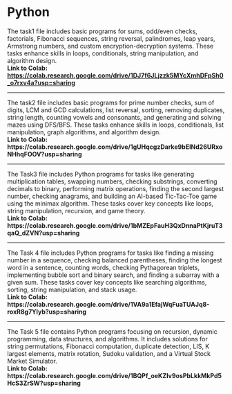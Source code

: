 # Python
The task1 file includes basic programs for sums, odd/even checks, factorials, Fibonacci sequences, string reversal, palindromes, leap years, Armstrong numbers, and custom encryption-decryption systems. These tasks enhance skills in loops, conditionals, string manipulation, and algorithm design.<br> 
<b>Link to Colab: https://colab.research.google.com/drive/1DJ7f6JLjzzk5MYcXmhDFpSh0_o7rxv4a?usp=sharing</b>
<hr>
The task2 file includes basic programs for prime number checks, sum of digits, LCM and GCD calculations, list reversal, sorting, removing duplicates, string length, counting vowels and consonants, and generating and solving mazes using DFS/BFS. These tasks enhance skills in loops, conditionals, list manipulation, graph algorithms, and algorithm design.<br> 
<b>Link to Colab: https://colab.research.google.com/drive/1gUHqcgzDarke9bEINd26URxoNHhqFOOV?usp=sharing</b>
<hr>
The Task3 file includes Python programs for tasks like generating multiplication tables, swapping numbers, checking substrings, converting decimals to binary, performing matrix operations, finding the second largest number, checking anagrams, and building an AI-based Tic-Tac-Toe game using the minimax algorithm. These tasks cover key concepts like loops, string manipulation, recursion, and game theory.<br>
<b>Link to Colab: https://colab.research.google.com/drive/1bMZEpFauH3QxDnnaPtKjruT3qaQ_dZVN?usp=sharing</b>
<hr>
The Task 4 file includes Python programs for tasks like finding a missing number in a sequence, checking balanced parentheses, finding the longest word in a sentence, counting words, checking Pythagorean triplets, implementing bubble sort and binary search, and finding a subarray with a given sum. These tasks cover key concepts like searching algorithms, sorting, string manipulation, and stack usage.<br>
<b>Link to Colab: https://colab.research.google.com/drive/1VA9a1EfajWqFuaTUAJq8-roxR8g7Ylyb?usp=sharing</b>
<hr>
The Task 5 file contains Python programs focusing on recursion, dynamic programming, data structures, and algorithms. It includes solutions for string permutations, Fibonacci computation, duplicate detection, LIS, K largest elements, matrix rotation, Sudoku validation, and a Virtual Stock Market Simulator.<br>
<b>Link to Colab: https://colab.research.google.com/drive/1BQPf_oeKZIv9osPbLkkMkPd5HcS3ZrSW?usp=sharing</b>
